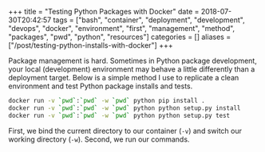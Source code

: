 +++
title = "Testing Python Packages with Docker"
date = 2018-07-30T20:42:57
tags = ["bash", "container", "deployment", "development", "devops", "docker", "environment", "first", "management", "method", "packages", "pwd", "python", "resources"]
categories = []
aliases = ["/post/testing-python-installs-with-docker"]
+++


Package management is hard.
Sometimes in Python package development, your local (development) environment may behave a little differently than a deployment target.
Below is a simple method I use to replicate a clean environment and test Python package installs and tests.

<!--more-->

```bash
docker run -v `pwd`:`pwd` -w `pwd` python pip install .
docker run -v `pwd`:`pwd` -w `pwd` python python setup.py install
docker run -v `pwd`:`pwd` -w `pwd` python python setup.py test
```

First, we bind the current directory to our container (`-v`) and switch our working directory (`-w`).
Second, we run our commands.

